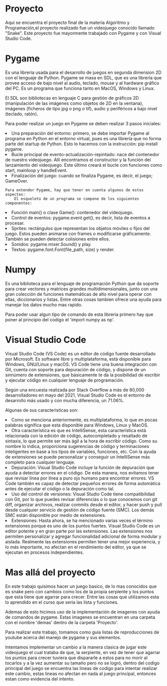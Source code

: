    # Proyecto
Aqui se encuentra el proyecto final de la materia Algoritmo y Programación,el proyecto realizado fue un videojuego conocido llamado "Snake". Este proyecto fue mayormente trabajado con Pygame y con Visual Studio Code.

   # Pygame
Es una libreria usada para el desarrollo de juegos en segunda dimension 2D con el lenguaje de Python. Pygame se masa en SDL, que es una librería que provee acceso de bajo nivel al audio, teclado, mouse y al hardware gráfico del PC. Es un programa que funciona tanto en MacOS, Windows y Linux. 

El SDL son bibliotecas en lenguaje C para gestión de gráficos 2D (manipulación de las imágenes como objetos de 2D en la ventana), imágenes (ficheros de tipo jpg o png o tif), audio y periféricos a bajo nivel (teclado, ratón).

Para poder realizar un juego en Pygame se deben realizar 3 pasos iniciales:

  <li> Una preparación del entorno: primero, se debe importar Pygame al programa en Python en el entorno virtual, pues es una librería que no forma parte del startup de Python. Esto lo hacemos con la instrucción: pip install pygame.
  
  <li> Bucle principal de evento-actualización-repintado: nace del contenedor de nuestro videojuego. Allí encontramos el constructor y la función del lanzamiento del videojuego. Este último creará el bucle con funciones como start, mainloop y handleEvent.
    
  <li> Finalización del juego: cuando se finaliza Pygame, es decir, el juego; GameOver.
  </ul>

    Para entender Pygame, hay que tener en cuenta algunos de estos aspectos:
        El esqueleto de un programa se compone de los siguientes componentes:
  <li> Función main() o clase Game(): contenedor del videojuego.
  
  <li> Control de eventos: pygame.event.get(), es decir, lista de eventos a procesar.
    
  <li> Sprites: rectángulos que representan los objetos móviles o fijos del juego. Estos pueden animarse con frames o modificarse gráficamente. También se pueden detectar colisiones entre ellos. 
      
  <li> Sonidos: pygame.mixer.Sound() y play.
      
  <li> Textos: pygame.font.Font(file_path, size) y render.
  </ul>
  
  # Numpy
  Es una biblioteca para el lenguaje de programación Python que da soporte para crear vectores y matrices grandes multidimensionales, junto con una gran colección de funciones matemáticas de alto nivel para operar con ellas, diccionarios y listas. Entre otras cosas tambien ofrece una ayuda para manejar los datos mucho mas rapido. 
  
  Para poder usar algun tipo de comando de esta libreria primero hay que poner al principio del codigo el 'import numpy as np'.
 
  # Visual Studio Code
  Visual Studio Code (VS Code) es un editor de código fuente desarrollado por Microsoft. Es software libre y multiplataforma, está disponible para Windows, GNU/Linux y macOS. VS Code tiene una buena integración con Git, cuenta con soporte para depuración de código, y dispone de un sinnúmero de extensiones, que básicamente te da la posibilidad de escribir y ejecutar código en cualquier lenguaje de programación.
  
  Según una encuesta realizada por Stack Overflow a más de 80,000 desarrolladores en mayo del 2021, Visual Studio Code es el entorno de desarrollo más usado y con mucha diferencia, un 71.06%. 
  
  Algunas de sus caracteristicas son:
  <li> Como se menciona anteriormente, es multiplataforma, lo que en pocas palabras significa que esta disponible para Windows, Linux y MacOS.
  
  <li>  Otra característica es que es IntelliSense, esta característica está relacionada con la edición de código, autocompletado y resaltado de sintaxis, lo que permite ser más ágil a la hora de escribir código. Como su nombre lo indica, proporciona sugerencias de código y terminaciones inteligentes en base a los tipos de variables, funciones, etc. Con la ayuda de extensiones se puede personalizar y conseguir un IntelliSense más completo para cualquier lenguaje.
    
  <li> Depuración: Visual Studio Code incluye la función de depuración que ayuda a detectar errores en el código. De esta manera, nos evitamos tener que revisar línea por línea a puro ojo humano para encontrar errores. VS Code también es capaz de detectar pequeños errores de forma automática antes de ejecutar el código o la depuración como tal.
    
  <li> Uso del control de versiones: Visual Studio Code tiene compatibilidad con Git, por lo que puedes revisar diferencias o lo que conocemos con git diff, organizar archivos, realizar commits desde el editor, y hacer push y pull desde cualquier servicio de gestión de código fuente (SMC). Los demás SMC están disponible por medio de extensiones.
  <li> Extensiones: Hasta ahora, se ha mencionado varias veces el término extensiones porque es uno de los puntos fuertes. Visual Studio Code es un editor potente y en gran parte por las extensiones. Las extensiones nos permiten personalizar y agregar funcionalidad adicional de forma modular y aislada. Realmente las extensiones permiten tener una mejor experiencia, y lo más importante, no afectan en el rendimiento del editor, ya que se ejecutan en procesos independientes.
  </ul> 
  
  # Mas allá del proyecto
  
En este trabajo quisimos hacer un juego basico, de lo mas conocidos que es snake pero con cambios como los de la propia serpiente y los puntos que esta tiene que agarrar para crecer. Entre las cosas que utilizamos esta lo aprendido en el curso que seria las lista y funciones. 

Ademas de esto hicimos uso de la implementación de imagenes con ayuda de comandos de pygame. Estas imagenes se encuentran en una carpeta con el nombre 'demas' dentro de la carpeta 'Proyecto'. 

Para realizar este trabajo, tomamos como guia listas de reproducciones de youtube acerca del manejo de pygame y sus elementos.

Intentamos implementar un cambio a la manera clasica de jugar este videojuego el cual trataba de que, la serpiente, en vez de tener que agarrar los puntos para crecer tuviera que dispararle a estos para no morir al tocarlos y a la vez aumentar su tamaño pero no se logró, dentro del codigo principal del juego se encuentra las lineas de codigo para intentar realizar este cambio, estas lineas no afectan en nada al juego principal, entonces estan como evidencia del intento.

